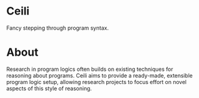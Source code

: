 # Ceili

Fancy stepping through program syntax.


# About

Research in program logics often builds on existing techniques for reasoning
about programs. Ceili aims to provide a ready-made, extensible program logic
setup, allowing research projects to focus effort on novel aspects of this style
of reasoning.
